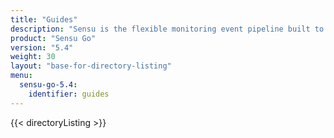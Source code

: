 ```yaml
---
title: "Guides"
description: "Sensu is the flexible monitoring event pipeline built to reduce operator burden and meet the challenges of monitoring multi-cloud and ephemeral infrastructures. Get started with a guided walkthrough."
product: "Sensu Go"
version: "5.4"
weight: 30
layout: "base-for-directory-listing"
menu:
  sensu-go-5.4:
    identifier: guides
---
```


{{< directoryListing >}}
